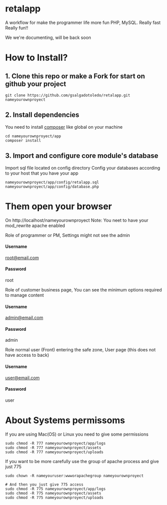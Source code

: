 retalapp
========

A workflow for make the programmer life more fun PHP, MySQL. Really fast Really fun!!

We we're documenting, will be back soon

# How to Install? #

## 1. Clone this repo or make a Fork for start on github your project ##
```
git clone https://github.com/gsalgadotoledo/retalapp.git nameyourownproyect
```

## 2. Install dependencies ##
You need to install [composer](https://getcomposer.org/download/) like global on your machine 
```
cd nameyourownproyect/app
composer install
```

## 3. Import and configure core module's database ##
Import sql file located on config directory
Config your databases according to your host that you have your app
```
nameyourownproyect/app/config/retalapp.sql
nameyourownproyect/app/config/database.php
```
# Them open your browser #
On http://localhost/nameyourownproyect
Note: You neet to have your mod_rewrite apache enabled

Role of programmer or PM, Settings might not see the admin
#### Username #### 
root@email.com 
#### Password #### 
root
 
 

Role of customer business page, You can see the minimum options required to manage content
#### Username #### 
admin@email.com 
#### Password #### 
admin
 

Role normal user (Front) entering the safe zone, User page (this does not have access to back) 
#### Username #### 
user@email.com
#### Password #### 
user
 

# About Systems permissoms #

If you are using Mac(OS) or Linux you need to give some permissions
```
sudo chmod -R 777 nameyourownproyect/app/logs 
sudo chmod -R 777 nameyourownproyect/assets
sudo chmod -R 777 nameyourownproyect/uploads
```

If you want to be more carefully use the group of apache process and give just 775
```
sudo chown -R nameyouruser:wwworapachegroup nameyourownproyect

# And then you just give 775 access 
sudo chmod -R 775 nameyourownproyect/app/logs 
sudo chmod -R 775 nameyourownproyect/assets
sudo chmod -R 775 nameyourownproyect/uploads
```

 
